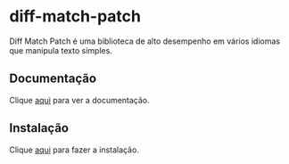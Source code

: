 # diff-match-patch

Diff Match Patch é uma biblioteca de alto desempenho em vários idiomas que manipula texto simples.

## Documentação

Clique [aqui](https://github.com/JackuB/diff-match-patch) para ver a documentação.

## Instalação

Clique [aqui](https://www.npmjs.com/package/diff-match-patch) para fazer a instalação.
